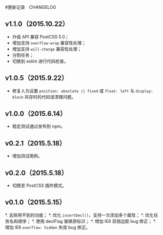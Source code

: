 #更新记录　CHANGELOG

## v1.1.0（2015.10.22）
* 升级 API 兼容 PostCSS 5.0；
* 增加支持 `overflow-wrap` 兼容性处理；
* 增加支持 `will-change` 兼容性处理；
* 分割任务；
* 切换到 eslint 进行代码检查。

## v1.0.5（2015.9.22）
* 修复人为设置 `position: aboslute || fixed` 或 `float: left` 与 `display: block` 共存时的代码误清理问题。

## v1.0.0（2015.6.14）
* 稳定测试通过发布到 npm。

## v0.2.1（2015.5.18）
* 增加测试用例。

## v0.2.0（2015.5.18）
* 切换至 PostCSS 插件模式。

## v0.1.0（2015.5.15）
*. 去除用不到的功能；
*. 优化 `insertDecl()`，支持一次添加多个属性；
*. 优化任务名和顺序；
*. 使用 declFlag 替换原标识；
*. 增加 IE6 双倍边距 bug 修正；
*. 增加 IE6 `overflow: hidden` 失效 bug 修正。
